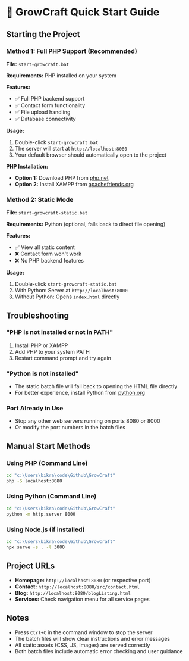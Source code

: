 # 🚀 GrowCraft Quick Start Guide

## Starting the Project

### Method 1: Full PHP Support (Recommended)
**File:** `start-growcraft.bat`

**Requirements:** PHP installed on your system

**Features:**
- ✅ Full PHP backend support
- ✅ Contact form functionality
- ✅ File upload handling
- ✅ Database connectivity

**Usage:**
1. Double-click `start-growcraft.bat`
2. The server will start at `http://localhost:8080`
3. Your default browser should automatically open to the project

**PHP Installation:**
- **Option 1:** Download PHP from [php.net](https://www.php.net/downloads)
- **Option 2:** Install XAMPP from [apachefriends.org](https://www.apachefriends.org/)

### Method 2: Static Mode
**File:** `start-growcraft-static.bat`

**Requirements:** Python (optional, falls back to direct file opening)

**Features:**
- ✅ View all static content
- ❌ Contact form won't work
- ❌ No PHP backend features

**Usage:**
1. Double-click `start-growcraft-static.bat`
2. With Python: Server at `http://localhost:8000`
3. Without Python: Opens `index.html` directly

## Troubleshooting

### "PHP is not installed or not in PATH"
1. Install PHP or XAMPP
2. Add PHP to your system PATH
3. Restart command prompt and try again

### "Python is not installed"
- The static batch file will fall back to opening the HTML file directly
- For better experience, install Python from [python.org](https://www.python.org/)

### Port Already in Use
- Stop any other web servers running on ports 8080 or 8000
- Or modify the port numbers in the batch files

## Manual Start Methods

### Using PHP (Command Line)
```cmd
cd "c:\Users\bikra\code\Github\GrowCraft"
php -S localhost:8080
```

### Using Python (Command Line)
```cmd
cd "c:\Users\bikra\code\Github\GrowCraft"
python -m http.server 8000
```

### Using Node.js (if installed)
```cmd
cd "c:\Users\bikra\code\Github\GrowCraft"
npx serve -s . -l 3000
```

## Project URLs
- **Homepage:** `http://localhost:8080` (or respective port)
- **Contact:** `http://localhost:8080/src/contact.html`
- **Blog:** `http://localhost:8080/blogListing.html`
- **Services:** Check navigation menu for all service pages

## Notes
- Press `Ctrl+C` in the command window to stop the server
- The batch files will show clear instructions and error messages
- All static assets (CSS, JS, images) are served correctly
- Both batch files include automatic error checking and user guidance
